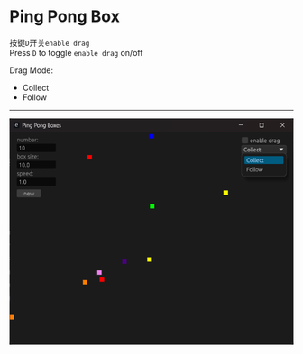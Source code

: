 # Ping Pong Box

按键`D`开关`enable drag`  
Press `D` to toggle `enable drag` on/off  

Drag Mode:  
- Collect
- Follow
---
![Screenshot](Screenshot.png)
